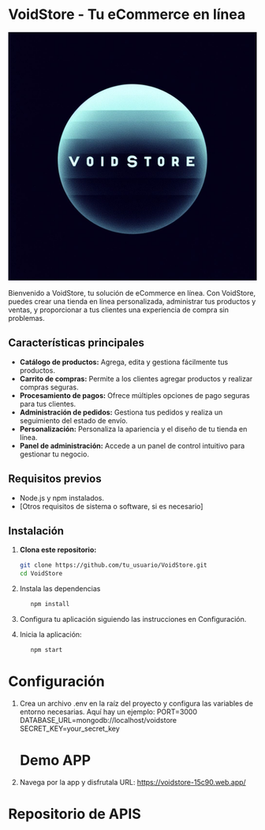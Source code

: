 # VoidStore - Tu eCommerce en línea

![VoidStore Logo](/public/VoidStoreLogo.jpg)

Bienvenido a VoidStore, tu solución de eCommerce en línea. Con VoidStore, puedes crear una tienda en línea personalizada, administrar tus productos y ventas, y proporcionar a tus clientes una experiencia de compra sin problemas.

## Características principales

- **Catálogo de productos:** Agrega, edita y gestiona fácilmente tus productos.
- **Carrito de compras:** Permite a los clientes agregar productos y realizar compras seguras.
- **Procesamiento de pagos:** Ofrece múltiples opciones de pago seguras para tus clientes.
- **Administración de pedidos:** Gestiona tus pedidos y realiza un seguimiento del estado de envío.
- **Personalización:** Personaliza la apariencia y el diseño de tu tienda en línea.
- **Panel de administración:** Accede a un panel de control intuitivo para gestionar tu negocio.

## Requisitos previos

- Node.js y npm instalados.
- [Otros requisitos de sistema o software, si es necesario]

## Instalación

1. **Clona este repositorio:**

   ```bash
   git clone https://github.com/tu_usuario/VoidStore.git
   cd VoidStore

  1. Instala las dependencias
      ```bash
         npm install
  2. Configura tu aplicación siguiendo las instrucciones en Configuración.
  3.  Inicia la aplicación:
      ```bash
         npm start

  # Configuración
   1. Crea un archivo .env en la raíz del proyecto y configura las variables de entorno necesarias. Aquí hay un ejemplo:
      PORT=3000
      DATABASE_URL=mongodb://localhost/voidstore
      SECRET_KEY=your_secret_key

      # Demo APP
   1. Navega por la app y disfrutala
      URL: https://voidstore-15c90.web.app/

   # Repositorio de APIS
   
